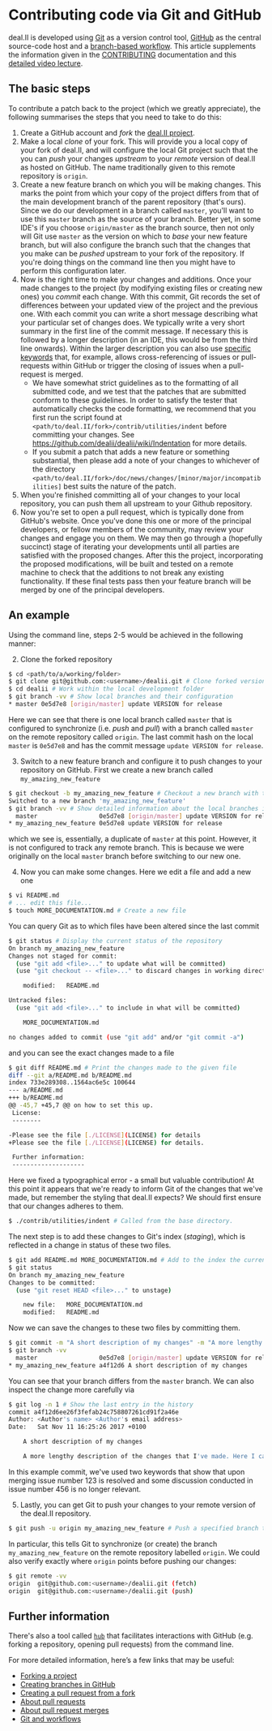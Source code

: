 # Contributing code via Git and GitHub

deal.II is developed using [Git](https://git-scm.com) as a version control tool, [GitHub](https://github.com/about) as the central source-code host and a [branch-based workflow](https://guides.github.com/introduction/flow/). This article supplements the information given in the [CONTRIBUTING](https://github.com/dealii/dealii/blob/master/CONTRIBUTING.md) documentation and this [detailed video lecture](http://www.math.colostate.edu/%7Ebangerth/videos.676.32.8.html).

## The basic steps

To contribute a patch back to the project (which we greatly appreciate), the following summarises the steps that you need to take to do this:

1. Create a GitHub account and _fork_ the [deal.II project](https://github.com/dealii/dealii).
2. Make a local _clone_ of your fork. This will provide you a local copy of your fork of deal.II, and will configure the local Git project such that the you can _push_ your changes _upstream_ to your _remote_ version of deal.II as hosted on GitHub. The name traditionally given to this remote repository is `origin`.
3. Create a new feature branch on which you will be making changes. This marks the point from which your copy of the project differs from that of the main development branch of the parent repository (that's ours). Since we do our development in a branch called `master`, you'll want to use this `master` branch as the source of your branch. Better yet, in some IDE's if you choose `origin/master` as the branch source, then not only will Git use `master` as the version on which to _base_ your new feature branch, but will also configure the branch such that the changes that you make can be _pushed_ upstream to your fork of the repository. If you're doing things on the command line then you might have to perform this configuration later.
4. Now is the right time to make your changes and additions. Once your made changes to the project (by modifying existing files or creating new ones) you _commit_ each change. With this commit, Git records the set of differences between your updated view of the project and the previous one. With each commit you can write a short message describing what your particular set of changes does. We typically write a very short summary in the first line of the commit message. If necessary this is followed by a longer description (in an IDE, this would be from the third line onwards). Within the larger description you can also use [specific keywords](https://help.github.com/articles/closing-issues-using-keywords/) that, for example, allows cross-referencing of issues or pull-requests within GitHub or trigger the closing of issues when a pull-request is merged.
    - We have somewhat strict guidelines as to the formatting of all submitted code, and we test that the patches that are submitted conform to these guidelines. In order to satisfy the tester that automatically checks the code formatting, we recommend that you first run the script found at `<path/to/deal.II/fork>/contrib/utilities/indent` before committing your changes. See https://github.com/dealii/dealii/wiki/Indentation for more details.
    - If you submit a patch that adds a new feature or something substantial, then please add a note of your changes to whichever of the directory `<path/to/deal.II/fork>/doc/news/changes/[minor/major/incompatibilities]` best suits the nature of the patch.
5. When you're finished committing all of your changes to your local repository, you can push them all upstream to your Github repository.
6. Now you're set to open a pull request, which is typically done from GitHub's website. Once you've done this one or more of the principal developers, or fellow members of the community, may review your changes and engage you on them. We may then go through a (hopefully succinct) stage of iterating your developments until all parties are satisfied with the proposed changes. After this the project, incorporating the proposed modifications, will be built and tested on a remote machine to check that the additions to not break any existing functionality. If these final tests pass then your feature branch will be merged by one of the principal developers.

## An example

Using the command line, steps 2-5 would be achieved in the following manner:

2. Clone the forked repository
```sh
$ cd <path/to/a/working/folder>
$ git clone git@github.com:<username>/dealii.git # Clone forked version of deal.II
$ cd dealii # Work within the local development folder 
$ git branch -vv # Show local branches and their configuration
* master 0e5d7e8 [origin/master] update VERSION for release 
```
Here we can see that there is one local branch called `master` that is configured to synchronize (i.e. _push_ and _pull_) with a branch called `master` on the remote repository called `origin`. The last commit hash on the local `master` is `0e5d7e8` and has the commit message `update VERSION for release`.

3. Switch to a new feature branch and configure it to push changes to your repository on GitHub.
First we create a new branch called `my_amazing_new_feature`
```sh
$ git checkout -b my_amazing_new_feature # Checkout a new branch with the given name
Switched to a new branch 'my_amazing_new_feature'
$ git branch -vv # Show detailed information about the local branches in this repository
  master                 0e5d7e8 [origin/master] update VERSION for release
* my_amazing_new_feature 0e5d7e8 update VERSION for release
```
which we see is, essentially, a duplicate of `master` at this point. However, it is not configured to track any remote branch. This is because we were originally on the local `master` branch before switching to our new one.

4. Now you can make some changes. Here we edit a file and add a new one
```sh
$ vi README.md
# ... edit this file...
$ touch MORE_DOCUMENTATION.md # Create a new file
```
You can query Git as to which files have been altered since the last commit
```sh
$ git status # Display the current status of the repository
On branch my_amazing_new_feature
Changes not staged for commit:
  (use "git add <file>..." to update what will be committed)
  (use "git checkout -- <file>..." to discard changes in working directory)

	modified:   README.md

Untracked files:
  (use "git add <file>..." to include in what will be committed)

	MORE_DOCUMENTATION.md

no changes added to commit (use "git add" and/or "git commit -a")
```
and you can see the exact changes made to a file
```sh
$ git diff README.md # Print the changes made to the given file
diff --git a/README.md b/README.md
index 733e289308..1564ac6e5c 100644
--- a/README.md
+++ b/README.md
@@ -45,7 +45,7 @@ on how to set this up.
 License:
 --------

-Please see the file [./LICENSE](LICENSE) for details
+Please see the file [./LICENSE](LICENSE) for details.

 Further information:
 --------------------
```
Here we fixed a typographical error - a small but valuable contribution!
At this point it appears that we're ready to inform Git of the changes that we've made, but remember the styling that deal.II expects? We should first ensure that our changes adheres to them.
```sh
$ ./contrib/utilities/indent # Called from the base directory.
```
The next step is to add these changes to Git's index (_staging_), which is reflected in a change in status of these two files.
```sh
$ git add README.md MORE_DOCUMENTATION.md # Add to the index the current state of these files
$ git status
On branch my_amazing_new_feature
Changes to be committed:
  (use "git reset HEAD <file>..." to unstage)

	new file:   MORE_DOCUMENTATION.md
	modified:   README.md
```
Now we can save the changes to these two files by committing them.
```sh
$ git commit -m "A short description of my changes" -m "A more lengthy description of the changes that I've made. Here I can go into depth explaining what the purpose of the changes are. Fixes #123. Closed #456." # Create a new commit with both a short and a long description.
$ git branch -vv
  master                 0e5d7e8 [origin/master] update VERSION for release/vector_adaptor
* my_amazing_new_feature a4f12d6 A short description of my changes
```
You can see that your branch differs from the `master` branch. We can also inspect the change more carefully via
```sh
$ git log -n 1 # Show the last entry in the history
commit a4f12d6ee26f3fefab24c758807261cd91f2a46e
Author: <Author's name> <Author's email address>
Date:   Sat Nov 11 16:25:26 2017 +0100

    A short description of my changes

    A more lengthy description of the changes that I've made. Here I can go into depth explaining what the purpose of the changes are. Fixes #123. Closed #456.
```
In this example commit, we've used two keywords that show that upon merging issue number 123 is resolved and some discussion conducted in issue number 456 is no longer relevant.

5. Lastly, you can get Git to push your changes to your remote version of the deal.II repository.
```sh
$ git push -u origin my_amazing_new_feature # Push a specified branch to the specified remote destination
```
In particular, this tells Git to synchronize (or create) the branch `my_amazing_new_feature` on the remote repository labelled `origin`. We could also verify exactly where `origin` points before pushing our changes:
```sh
$ git remote -vv
origin	git@github.com:<username>/dealii.git (fetch)
origin	git@github.com:<username>/dealii.git (push)
```

## Further information

There's also a tool called [`hub`](https://github.com/github/hub) that facilitates interactions with GitHub (e.g. forking a repository, opening pull requests) from the command line.

For more detailed information, here’s a few links that may be useful:
- [Forking a project](https://help.github.com/articles/fork-a-repo/)
- [Creating branches in GitHub](https://help.github.com/articles/creating-and-deleting-branches-within-your-repository/)
- [Creating a pull request from a fork](https://help.github.com/articles/creating-a-pull-request-from-a-fork/)
- [About pull requests](https://help.github.com/articles/about-pull-requests/)
- [About pull request merges](https://help.github.com/articles/about-pull-request-merges/)
- [Git and workflows](https://www.atlassian.com/git/tutorials/comparing-workflows)